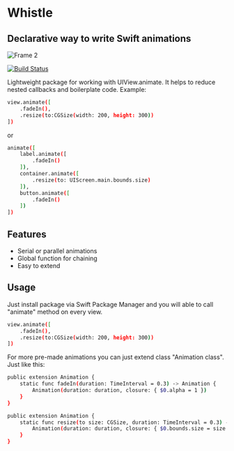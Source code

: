 # Whistle
## Declarative way to write Swift animations
![Frame 2](https://github.com/aKozlovv/Whistle/assets/154222268/96a35f50-4c32-48dd-bc1d-c088b251213e)

[![Build Status](https://travis-ci.org/joemccann/dillinger.svg?branch=master)](https://travis-ci.org/joemccann/dillinger)

Lightweight package for working with UIView.animate. It helps to reduce nested callbacks and boilerplate code.
Example:

```sh
view.animate([
    .fadeIn(),
    .resize(to:CGSize(width: 200, height: 300))
])
```
or
```sh
animate([
    label.animate([
        .fadeIn()
    ]),
    container.animate([
        .resize(to: UIScreen.main.bounds.size)
    ]),
    button.animate([
        .fadeIn()
    ])
])
```

## Features

- Serial or parallel animations
- Global function for chaining
- Easy to extend

## Usage

Just install package via Swift Package Manager and you will able to call "animate" method on every view.
```sh
view.animate([
    .fadeIn(),
    .resize(to:CGSize(width: 200, height: 300))
])
```
For more pre-made animations you can just extend class "Animation class". Just like this:
```sh
public extension Animation {
    static func fadeIn(duration: TimeInterval = 0.3) -> Animation {
        Animation(duration: duration, closure: { $0.alpha = 1 })
    }
}

public extension Animation {
    static func resize(to size: CGSize, duration: TimeInterval = 0.3) -> Animation {
        Animation(duration: duration, closure: { $0.bounds.size = size })
    }
}
```
